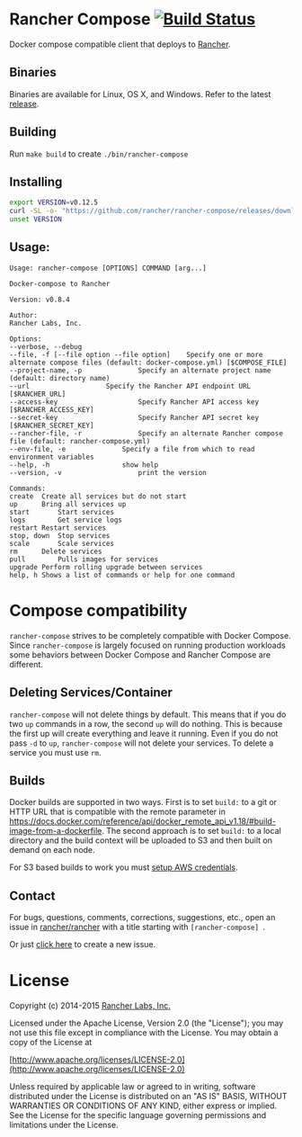 # Rancher Compose [![Build Status](http://ci.rancher.io/api/badge/github.com/rancher/rancher-compose/status.svg?branch=master)](http://ci.rancher.io/github.com/rancher/rancher-compose)

Docker compose compatible client that deploys to [Rancher](https://github.com/rancher/rancher).

## Binaries

Binaries are available for Linux, OS X, and Windows. Refer to the latest [release](https://github.com/rancher/rancher-compose/releases).

## Building
Run `make build` to create `./bin/rancher-compose`

## Installing
```bash
export VERSION=v0.12.5
curl -SL -o- "https://github.com/rancher/rancher-compose/releases/download/$VERSION/rancher-compose-linux-amd64-v0.12.5.tar.gz" |sudo tar xzv -C /usr/local/bin/ && sudo rm /usr/local/bin/rancher-compose; sudo ln -s /usr/local/bin/rancher-compose-$VERSION/rancher-compose /usr/local/bin/ && sudo chmod +x /usr/local/bin/rancher-compose
unset VERSION
```

## Usage:

```
Usage: rancher-compose [OPTIONS] COMMAND [arg...]

Docker-compose to Rancher

Version: v0.8.4

Author:
Rancher Labs, Inc.

Options:
--verbose, --debug				
--file, -f [--file option --file option]	Specify one or more alternate compose files (default: docker-compose.yml) [$COMPOSE_FILE]
--project-name, -p 				Specify an alternate project name (default: directory name)
--url 					Specify the Rancher API endpoint URL [$RANCHER_URL]
--access-key 					Specify Rancher API access key [$RANCHER_ACCESS_KEY]
--secret-key 					Specify Rancher API secret key [$RANCHER_SECRET_KEY]
--rancher-file, -r 				Specify an alternate Rancher compose file (default: rancher-compose.yml)
--env-file, -e 				Specify a file from which to read environment variables
--help, -h					show help
--version, -v					print the version

Commands:
create	Create all services but do not start
up		Bring all services up
start		Start services
logs		Get service logs
restart	Restart services
stop, down	Stop services
scale		Scale services
rm		Delete services
pull		Pulls images for services
upgrade	Perform rolling upgrade between services
help, h	Shows a list of commands or help for one command
```

# Compose compatibility

`rancher-compose` strives to be completely compatible with Docker Compose.  Since `rancher-compose` is largely focused
on running production workloads some behaviors between Docker Compose and Rancher Compose are different.

## Deleting Services/Container

`rancher-compose` will not delete things by default.  This means that if you do two `up` commands in a row, the second `up` will
do nothing.  This is because the first up will create everything and leave it running.  Even if you do not pass `-d` to `up`,
`rancher-compose` will not delete your services.  To delete a service you must use `rm`.

## Builds

Docker builds are supported in two ways.  First is to set `build:` to a git or HTTP URL that is compatible with the remote parameter in https://docs.docker.com/reference/api/docker_remote_api_v1.18/#build-image-from-a-dockerfile.  The second approach is to set `build:` to a local directory and the build context will be uploaded to S3 and then built on demand on each node.

For S3 based builds to work you must [setup AWS credentials](https://github.com/aws/aws-sdk-go/#configuring-credentials).


## Contact
For bugs, questions, comments, corrections, suggestions, etc., open an issue in
 [rancher/rancher](//github.com/rancher/rancher/issues) with a title starting with `[rancher-compose] `.

Or just [click here](//github.com/rancher/rancher/issues/new?title=%5Brancher-compose%5D%20) to create a new issue.

# License
Copyright (c) 2014-2015 [Rancher Labs, Inc.](http://rancher.com)

Licensed under the Apache License, Version 2.0 (the "License");
you may not use this file except in compliance with the License.
You may obtain a copy of the License at

[http://www.apache.org/licenses/LICENSE-2.0](http://www.apache.org/licenses/LICENSE-2.0)

Unless required by applicable law or agreed to in writing, software
distributed under the License is distributed on an "AS IS" BASIS,
WITHOUT WARRANTIES OR CONDITIONS OF ANY KIND, either express or implied.
See the License for the specific language governing permissions and
limitations under the License.

